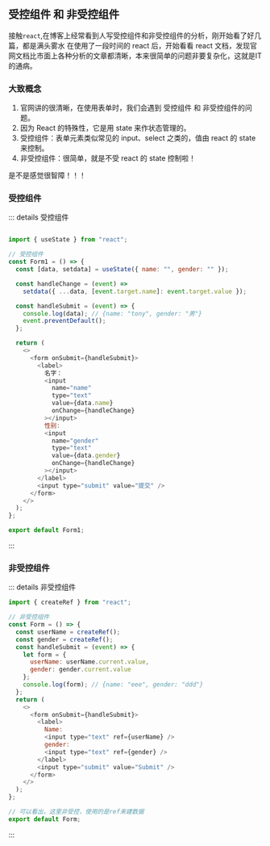 ## 受控组件 和 非受控组件
接触`react`,在博客上经常看到人写受控组件和非受控组件的分析，刚开始看了好几篇，都是满头雾水
在使用了一段时间的 react 后，开始看看 react 文档，发现官网文档比市面上各种分析的文章都清晰，本来很简单的问题非要复杂化，这就是IT的通病。

### 大致概念
1. 官网讲的很清晰，在使用表单时，我们会遇到 受控组件 和 非受控组件的问题。
2. 因为 React 的特殊性，它是用 state 来作状态管理的。
3. 受控组件：表单元素类似常见的 input、select 之类的，值由 react 的 state 来控制。
4. 非受控组件：很简单，就是不受 react 的 state 控制啦！
   
是不是感觉很智障！！！
### 受控组件 
::: details 受控组件
```javaScript

import { useState } from "react";

// 受控组件
const Form1 = () => {
  const [data, setdata] = useState({ name: "", gender: "" });

  const handleChange = (event) =>
    setdata({ ...data, [event.target.name]: event.target.value });

  const handleSubmit = (event) => {
    console.log(data); // {name: "tony", gender: "男"}
    event.preventDefault();
  };

  return (
    <>
      <form onSubmit={handleSubmit}>
        <label>
          名字：
          <input
            name="name"
            type="text"
            value={data.name}
            onChange={handleChange}
          ></input>
          性别:
          <input
            name="gender"
            type="text"
            value={data.gender}
            onChange={handleChange}
          ></input>
        </label>
        <input type="submit" value="提交" />
      </form>
    </>
  );
};

export default Form1;

```
:::

### 非受控组件
::: details 非受控组件
```javaScript
import { createRef } from "react";

// 非受控组件
const Form = () => {
  const userName = createRef();
  const gender = createRef();
  const handleSubmit = (event) => {
    let form = {
      userName: userName.current.value,
      gender: gender.current.value
    };
    console.log(form); // {name: "eee", gender: "ddd"}
  };
  return (
    <>
      <form onSubmit={handleSubmit}>
        <label>
          Name:
          <input type="text" ref={userName} />
          gender:
          <input type="text" ref={gender} />
        </label>
        <input type="submit" value="Submit" />
      </form>
    </>
  );
};

// 可以看出，这里非受控，使用的是ref来建数据
export default Form;

```
:::